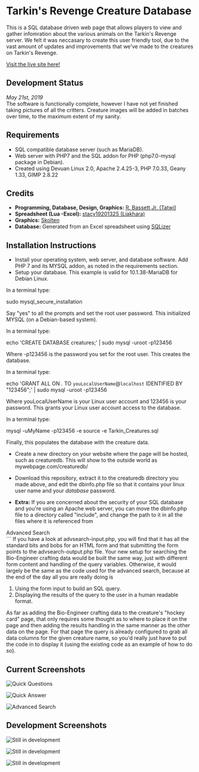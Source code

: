# Tarkin's Revenge Creature Database
This is a SQL database driven web page that allows players to view and gather infomration about the various animals on the Tarkin's Revenge server. We felt it was neccasary to create this user friendly tool, due to the vast amount of updates and improvements that we've made to the creatures on Tarkin's Revenge.  

[Visit the live site here!](http://creature.tarkinswg.com/)  

## Development Status

*May 21st, 2019*  
The software is functionally complete, however I have not yet finished taking pictures of all the critters. Creature images will be added in batches over time, to the maximum extent of my sanity.  

## Requirements

- SQL compatible database server (such as MariaDB).
- Web server with PHP7 and the SQL addon for PHP (php7.0-mysql package in Debian).
- Created using Devuan Linux 2.0, Apache 2.4.25-3, PHP 7.0.33, Geany 1.33, GIMP 2.8.22

## Credits

- **Programming, Database, Design, Graphics:** [R. Bassett Jr. (Tatwi)](https://github.com/Tatwi/)
- **Spreadsheet (Lua -Excel):** [stacy19201325 (Liakhara)](https://github.com/stacy19201325)
- **Graphics:** [Skolten](https://tarkinswg.com/index.php?/profile/7-skolten/)
- **Database:** Generated from an Excel spreadsheet using [SQLizer](https://sqlizer.io)

## Installation Instructions

- Install your operating system, web server, and database software. Add PHP 7 and its MYSQL addon, as noted in the requirements section.  
- Setup your database. This example is valid for 10.1.38-MariaDB for Debian Linux.  

In a terminal type:  

sudo mysql_secure_installation  

Say "yes" to all the prompts and set the root user password. This initialized MYSQL (on a Debian-based system).  

In a terminal type:  

echo 'CREATE DATABASE creatures;' | sudo mysql -uroot -p123456  

Where -p123456 is the password you set for the root user. This creates the database.  

In a terminal type:  

echo 'GRANT ALL ON *.* TO `youLocalUserName`@`localhost` IDENTIFIED BY "123456";' | sudo mysql -uroot -p123456  

Where youLocalUserName is your Linux user account and 123456 is your password. This grants your Linux user account access to the database.  

In a terminal type:  

mysql -uMyName -p123456 -e source -e Tarkin_Creatures.sql  

Finally, this populates the database with the creature data.  

- Create a new directory on your website where the page will be hosted, such as creaturedb. This will show to the outside world as mywebpage.com/creaturedb/  

- Download this repository, extract it to the creaturedb directory you made above, and edit the dbinfo.php file so that it contains your linux user name and your *database* password. 

- **Extra:** If you are concerned about the security of your SQL database and you're using an Apache web server, you can move the dbinfo.php file to a directory called "include", and change the path to it in all the files where it is referenced from  

<?php include("dbinfo.php"); ? 

to   

<?php include("include/dbinfo.php"); ? 

After that, add a file called .htaccess inside the include directory that contains the following code to prevent outside users from accessing anything in the include directory  

Deny from all

If you're using a different web server, you may wish to look into how it accomplishes the same task. I didn't do it this way by default, because some folks don't use Apache and it's not strictly necessary for the software to function.  

Provided the file permissions are all correct for your web server and so forth, the Creature Database will now be up and running!

## How it Works

The software in this repository is a web front end for a MYSQL database. The pages are built using PHP, which is a server side scripting language that is used to build web pages dynamically when the user requests them. The PHP script works does its work on the server and then sends the result to the user as a normal, complete HTML based web page. This is super handy, because it allows for the automatic generation of content that would otherwise be extremely repetitious or that could be taxing on the end user's computer or Internet connection if done on their end using on JavaScript.  

The Creature Database is made up of the following 17 web pages:  

- **index.php**: The main page, which is put together using many smaller PHP files simply for the sake of simplicity when creating/maintaining the software.
- **creaturepage.php:** This is the "hockey card" page for the creatures. It shows statistics and an image of the creature in question, which it pulls from the SQL database based on the creature's name.
- **advsearch-output.php:** Initiated from the form at the bottom section of the main page, the Advance Search results are generated on this page. There are some design elements that are unique to this page in order to accommodate extremely wide search result tables.
- **sortbyletter.php:** On the sidebar of all pages (except advsearch-output.php), there are links that will show the user all the creatures that begin with a single letter of the alphabet. This is the page that generates those results, based upon the letter chosen.
- **sortbyplanet.php:** This page the same as the one that sorts by letter of the alphabet, only it sorts the creatures by the planet they live on instead.
- **a01.php to a012.php:** Each of these 12 pages handles the generation of an answer to the corresponding "quick question" on the main page. Having a separate file for each answer makes it much easier to create/maintain the software, because you're only dealing one logic block at time.  

The remaining PHP files are those that are used to build the pages listed above. Here is a description for each:  

- **dbinfo.php:** This is where the SQL database credentials are stored. It is injected into the top of every page that performs a query.
- **design-top.php:** Contains the HTML, style sheet, JavaScript, sidebar, title image, and site title that is the starting point (the "top") of every page (except advsearch-output.php, which has its own custom layout that is wider and excludes the sidebar).
- **design-sidebar.php:** The sidebar is injected into pages inside the design-top.php file so that every page has the handy links on the right side of the main content box. 
- **design-bottom.php:** This is the final file to be used when building the page. It contains the closing tags for the main content div, as well as the html body and and the footer message.  

In addition to the above files, the following are also used to display the Creature Database:  

- **style.css:** The Cascading Style Sheet that handles the looks and layout of the page, baring a few over-rides in some of the php files.
- **img/bg.jpg:** Site background image.
- **img/btn.png:** Button background image.
- **img/hambar.png:** Stylized background some data on the creature information page.
- **img/texture.png:** Background for the title bars and questions.
- **img/title.png:** Main title graphic for the website.
- **img/titlebar.png:** The background image for the page headings, such as Quick Questions and Advanced Search.
- **img/creatures/default.jpg:** This image is loaded should a picture of a creature can not be found.
- **img/creatures/*.jpg:** There is image one file per creature, with each file having a name that corresponds to the creature name as stored in the database, such as dwarf_gronda.  

When the user visits the site, the server runs the index.php file which in turn runs each of the above noted files (that build the page which gets sent to the end user) in the following order:  

1. design-top.php  
2. design-sidebar.php (from within design-top.php)  
3. q01.php  
4. q02.php  
5. q03.php  
6. q04.php  
7. q05.php  
8. q06.php  
9. q07.php  
10. q08.php  
11. q09.php  
12. q010.php  
13. q011.php  
14. q012.php  
15. advsearch-input.php  
16. design-bottom.php  

Beyond that, the functionality of the site is really just a matter of:  

1. Collecting user input by way of "forms" (drop downs and buttons).
2. Translating said input into a SQL query.
3. Connecting to the SQL database, performing the query, and saving the results.
4. Displaying the results to the user, most often in a simple html table.  

Form data is "passed into" the file that handles making the query and displaying the results by way of variables with names such as, $_POST["My_Variable"]. Links that open new pages pass their variables as URL arguments, such as creaturepage.php?argument1=sharnaff. The logic within those pages then uses the data passed to them to generate the SQL query and display the results. I tried my best to make the code as readable, commented, and structured as possible so it will hopefully make sense (my one regret is not using camelCase for all the variable name lol...).  

## Updating the Database

There are two ways to look at this, one being that you can do all of your editing to the database directly using a [MYSQL editor](https://www.mysql.com/products/workbench/), and the other being you edit the spreadsheet and use SQLizer to generate a new SQL insert script. Personally, I would use a MYSQL editor, because it allows me to modify/backup/restore the database without the use of a third party site, however I understand that may not be everyone's preferred work environment. With that in mind, here are the steps to update the database.  

1. Make your changes to the Tarkin_Creatures.xlsx spreadsheet.  
2. Convert the spreadsheet to a new Tarkin_Creatures.sql insert script using [SQLizer](https://sqlizer.io). If the SQLizer site is no longer available, search for something else does the same thing.  
3. Copy the new Tarkin_Creatures.sql file to the server using your normal method for putting files on the server.  
4. Open a command line and use the following command to run the script. It will update any existing records that have changed, as well as adding new records, however **it will not remove any existing records** (that you need to do using a manually generated SQL script, with DELETE FROM entries like the ones near the end of [this file](https://github.com/Tatwi/solozeroth/blob/solozeroth/sql/custom/world/2017_05_26_00_world.sql) or by using MYSQL editor).  

**mysql -uMyName -p123456 -e source -e Tarkin_Creatures.sql**  

Where -uMyName and -p123456 are your database user name and password respectively.  And that's it, your database is up to date!

## Modifying Webpages

The Creature Database website was built using the most plain and simple tools for creating dynamic web pages, PHP, SQL, JavaScript, CSS, and HTML. No fancy frameworks, libraries, etc. to confuse matters. As such, I highly recommend referring to the [W3Schools](https://www.w3schools.com) website, because it has **all** of the documentation required to understand and modify this software. When in doubt, a web search can be invaluable as well, because chances are likely that you are not the first person to ask the same question and there are several sites which are dedicated to answering programming related questions.  

That said, I designed the software to be easy to work with and as automated as possible for adding new content, such as new creatures to. To add a new creature, all you need to do is the following:  

1. Update the database with the values for the creature.   
2. Put an image for the critter in img/creatures/new_critter_name.jpg  

That's it! The database handles the rest.   

Adding new columns of data to the database is no big deal, just stick them in there under new headings, but how do you make so that the end user can interact with the new data? Consider the following example, where you've added Bio-Engineer crafting values for every creature.  

1. You would need to have a place on the website for player to search this information. How about adding a new box for it on the main page under the Advance Search box? Using the Advanced Search as an example, you'd need to add new div in the index.php file to contain it:  

```
<div class="contentbox">
	<div class="contentboxtitle"><span>Advanced Search</span></div>
	<?php include("advsearch-input.php"); ?>
</div>
```  
If you have a look at advsearch-input.php, you will find that it has all the standard bits and bobs for an HTML form and that submitting the form points to the advsearch-output.php file. Your new setup for searching the Bio-Engineer crafting data would be built the same way, just with different form content and handling of the query variables. Otherwise, it would largely be the same as the code used for the advanced search, because at the end of the day all you are really doing is  

1. Using the form input to build an SQL query.
2. Displaying the results of the query to the user in a human readable format.  

As far as adding the Bio-Engineer crafting data to the creature's "hockey card" page, that only requires some thought as to where to place it on the page and then adding the results handling in the same manner as the other data on the page. For that page the query is already configured to grab all data columns for the given creature name, so you'd really just have to put the code in to display it (using the existing code as an example of how to do so).  

## Current Screenshots

![Quick Questions](https://tatwi.files.wordpress.com/2019/05/creature_database05.png) 

![Quick Answer](https://tatwi.files.wordpress.com/2019/05/creature_database06.png) 

![Advanced Search](https://tatwi.files.wordpress.com/2019/05/creature_database04.jpg) 

## Development Screenshots

![Still in development](https://tatwi.files.wordpress.com/2019/05/creature_database01.jpg)  

![Still in development](https://tatwi.files.wordpress.com/2019/05/creature_database02.jpg)  

![Still in development](https://tatwi.files.wordpress.com/2019/05/creature_database03.jpg) 